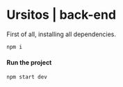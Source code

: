 # Ursitos | back-end


First of all, installing all dependencies.

```shell
npm i
```

#### Run the project

```shell
npm start dev
```
